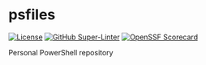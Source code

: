 # psfiles

[![License](https://img.shields.io/badge/License-BSD%203--Clause-blue.svg)](https://opensource.org/licenses/BSD-3-Clause)
[![GitHub Super-Linter](https://github.com/jauderho/psfiles/workflows/Lint%20Code%20Base/badge.svg)](https://github.com/jauderho/psfiles/actions/workflows/linter.yml)
[![OpenSSF Scorecard](https://api.securityscorecards.dev/projects/github.com/jauderho/psfiles/badge)](https://securityscorecards.dev/viewer/?uri=github.com/jauderho/psfiles)

Personal PowerShell repository
